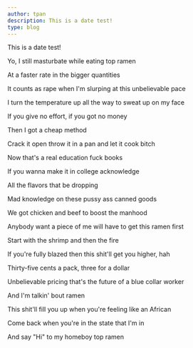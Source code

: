 ```yaml
---
author: tpan
description: This is a date test!
type: blog
---
```

This is a date test!

Yo, I still masturbate while eating top ramen

At a faster rate in the bigger quantities

It counts as rape when I'm slurping at this unbelievable pace

I turn the temperature up all the way to sweat up on my face

If you give no effort, if you got no money

Then I got a cheap method

Crack it open throw it in a pan and let it cook bitch

Now that's a real education fuck books

If you wanna make it in college acknowledge

All the flavors that be dropping

Mad knowledge on these pussy ass canned goods

We got chicken and beef to boost the manhood

Anybody want a piece of me will have to get this ramen first

Start with the shrimp and then the fire

If you're fully blazed then this shit'll get you higher, hah

Thirty-five cents a pack, three for a dollar

Unbelievable pricing that's the future of a blue collar worker

And I'm talkin' bout ramen

This shit'll fill you up when you're feeling like an African

Come back when you're in the state that I'm in

And say "Hi" to my homeboy top ramen
